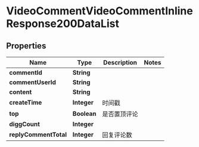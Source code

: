 # VideoCommentVideoCommentInlineResponse200DataList

## Properties
Name | Type | Description | Notes
------------ | ------------- | ------------- | -------------
**commentId** | **String** |  | 
**commentUserId** | **String** |  | 
**content** | **String** |  | 
**createTime** | **Integer** | 时间戳 | 
**top** | **Boolean** | 是否置顶评论 | 
**diggCount** | **Integer** |  | 
**replyCommentTotal** | **Integer** | 回复评论数 | 
